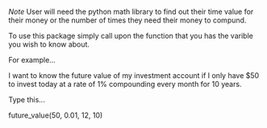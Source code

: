 *Note* User will need the python math library to find out their time value for their money or the number of times they need their money to compund.

To use this package simply call upon the function that you has the varible you wish to know about. 

For example...

I want to know the future value of my investment account if I only have $50 to invest today at a rate of 1% compounding every month for 10 years.

Type this...

future_value(50, 0.01, 12, 10)